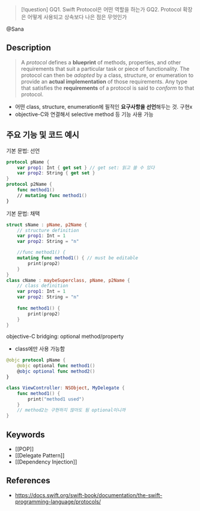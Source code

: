 >[!question]
>GQ1. Swift Protocol은 어떤 역할을 하는가
>GQ2. Protocol 확장은 어떻게 사용되고 상속보다 나은 점은 무엇인가

@Sana
## Description

> A _protocol_ defines a **blueprint** of methods, properties, and other requirements that suit a particular task or piece of functionality. 
> The protocol can then be _adopted_ by a class, structure, or enumeration to provide an **actual implementation** of those requirements. 
> Any type that satisfies the **requirements** of a protocol is said to _conform_ to that protocol. 

- 어떤 class, structure, enumeration에 필적인 **요구사항을 선언**해두는 것. 구현x
- objective-C와 연결해서 selective method 등 기능 사용 가능
## 주요 기능 및 코드 예시
 기본 문법: 선언
```swift
protocol pName {
	var prop1: Int { get set } // get set: 읽고 쓸 수 있다
	var prop2: String { get set }
}
protocol p2Name {
	func method1()
	// mutating func method1()
}
```
기본 문법: 채택
```swift
struct sName : pName, p2Name {
	// structure definition
	var prop1: Int = 1
	var prop2: String = "n"

	//func method1() {
	mutating func method1() { // must be editable
		print(prop2)
	}
}
class cName : maybeSuperclass, pName, p2Name {
	// class definition
	var prop1: Int = 1
	var prop2: String = "n"
	
	func method1() {
		print(prop2)
	}
}
```

objective-C bridging: optional method/property
- class에만 사용 가능함
``` swift
@objc protocol pName {
    @objc optional func method1()
    @objc optional func method2()
}

class ViewController: NSObject, MyDelegate {
    func method1() {
        print("method1 used")
    }
    // method2는 구현하지 않아도 됨 optional이니까
}
```

## Keywords
+ [[POP]]
+ [[Delegate Pattern]]
+ [[Dependency Injection]]

## References
- https://docs.swift.org/swift-book/documentation/the-swift-programming-language/protocols/